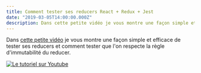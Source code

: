 ```yaml
---
title: Comment tester ses reducers React + Redux + Jest
date: "2019-03-05T14:00:00.000Z"
description: Dans cette petite vidéo je vous montre une façon simple et efficace de tester ses reducers et comment tester que l'on respecte la règle d'immutabilité du reducer.
---
```


Dans [cette petite vidéo](https://youtu.be/tYv7OQxnZzc) je vous montre une façon simple et efficace de tester ses reducers et comment tester que l'on respecte la règle d'immutabilité du reducer.

[![Le tutoriel sur Youtube](https://img.youtube.com/vi/tYv7OQxnZzc/0.jpg)](https://youtu.be/tYv7OQxnZzc)
